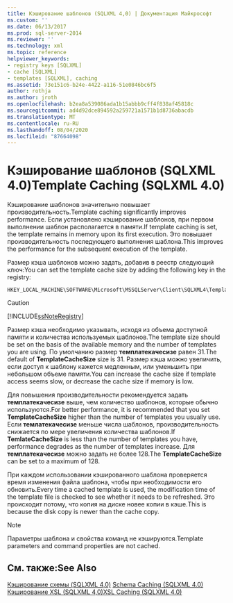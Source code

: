```yaml
---
title: Кэширование шаблонов (SQLXML 4,0) | Документация Майкрософт
ms.custom: ''
ms.date: 06/13/2017
ms.prod: sql-server-2014
ms.reviewer: ''
ms.technology: xml
ms.topic: reference
helpviewer_keywords:
- registry keys [SQLXML]
- cache [SQLXML]
- templates [SQLXML], caching
ms.assetid: 73e151c6-b24e-4422-a116-51e0846bc6f5
author: rothja
ms.author: jroth
ms.openlocfilehash: b2ea8a539086ada1b15abbb9cff4f838af45818c
ms.sourcegitcommit: ad4d92dce894592a259721a1571b1d8736abacdb
ms.translationtype: MT
ms.contentlocale: ru-RU
ms.lasthandoff: 08/04/2020
ms.locfileid: "87664098"
---
```

# <a name="template-caching-sqlxml-40"></a><span data-ttu-id="b7320-102">Кэширование шаблонов (SQLXML 4.0)</span><span class="sxs-lookup"><span data-stu-id="b7320-102">Template Caching (SQLXML 4.0)</span></span>
  <span data-ttu-id="b7320-103">Кэширование шаблонов значительно повышает производительность.</span><span class="sxs-lookup"><span data-stu-id="b7320-103">Template caching significantly improves performance.</span></span> <span data-ttu-id="b7320-104">Если установлено кэширование шаблонов, при первом выполнении шаблон располагается в памяти.</span><span class="sxs-lookup"><span data-stu-id="b7320-104">If template caching is set, the template remains in memory upon its first execution.</span></span> <span data-ttu-id="b7320-105">Это повышает производительность последующего выполнения шаблона.</span><span class="sxs-lookup"><span data-stu-id="b7320-105">This improves the performance for the subsequent execution of the template.</span></span>  
  
 <span data-ttu-id="b7320-106">Размер кэша шаблонов можно задать, добавив в реестр следующий ключ:</span><span class="sxs-lookup"><span data-stu-id="b7320-106">You can set the template cache size by adding the following key in the registry:</span></span>  
  
```  
HKEY_LOCAL_MACHINE\SOFTWARE\Microsoft\MSSQLServer\Client\SQLXML4\TemplateCacheSize  
```  
  
> [!CAUTION]  
>  [!INCLUDE[ssNoteRegistry](../../../includes/ssnoteregistry-md.md)]  
  
 <span data-ttu-id="b7320-107">Размер кэша необходимо указывать, исходя из объема доступной памяти и количества используемых шаблонов.</span><span class="sxs-lookup"><span data-stu-id="b7320-107">The template size should be set on the basis of the available memory and the number of templates you are using.</span></span> <span data-ttu-id="b7320-108">По умолчанию размер **темплатекачесизе** равен 31.</span><span class="sxs-lookup"><span data-stu-id="b7320-108">The default of **TemplateCacheSize** size is 31.</span></span> <span data-ttu-id="b7320-109">Размер кэша можно увеличить, если доступ к шаблону кажется медленным, или уменьшить при небольшом объеме памяти.</span><span class="sxs-lookup"><span data-stu-id="b7320-109">You can increase the cache size if template access seems slow, or decrease the cache size if memory is low.</span></span>  
  
 <span data-ttu-id="b7320-110">Для повышения производительности рекомендуется задать **темплатекачесизе** выше, чем количество шаблонов, которые обычно используются.</span><span class="sxs-lookup"><span data-stu-id="b7320-110">For better performance, it is recommended that you set **TemplateCacheSize** higher than the number of templates you usually use.</span></span> <span data-ttu-id="b7320-111">Если **темлатекачесизе** меньше числа шаблонов, производительность снижается по мере увеличения количества шаблонов.</span><span class="sxs-lookup"><span data-stu-id="b7320-111">If **TemlateCacheSize** is less than the number of templates you have, performance degrades as the number of templates increase.</span></span> <span data-ttu-id="b7320-112">Для **темплатекачесизе** можно задать не более 128.</span><span class="sxs-lookup"><span data-stu-id="b7320-112">The **TemplateCacheSize** can be set to a maximum of 128.</span></span>  
  
 <span data-ttu-id="b7320-113">При каждом использовании кэшированного шаблона проверяется время изменения файла шаблона, чтобы при необходимости его обновить.</span><span class="sxs-lookup"><span data-stu-id="b7320-113">Every time a cached template is used, the modification time of the template file is checked to see whether it needs to be refreshed.</span></span> <span data-ttu-id="b7320-114">Это происходит потому, что копия на диске новее копии в кэше.</span><span class="sxs-lookup"><span data-stu-id="b7320-114">This is because the disk copy is newer than the cache copy.</span></span>  
  
> [!NOTE]  
>  <span data-ttu-id="b7320-115">Параметры шаблона и свойства команд не кэшируются.</span><span class="sxs-lookup"><span data-stu-id="b7320-115">Template parameters and command properties are not cached.</span></span>  
  
## <a name="see-also"></a><span data-ttu-id="b7320-116">См. также:</span><span class="sxs-lookup"><span data-stu-id="b7320-116">See Also</span></span>  
 <span data-ttu-id="b7320-117">[Кэширование схемы &#40;SQLXML 4,0&#41;](schema-caching-sqlxml-4-0.md) </span><span class="sxs-lookup"><span data-stu-id="b7320-117">[Schema Caching &#40;SQLXML 4.0&#41;](schema-caching-sqlxml-4-0.md) </span></span>  
 [<span data-ttu-id="b7320-118">Кэширование XSL &#40;SQLXML 4,0&#41;</span><span class="sxs-lookup"><span data-stu-id="b7320-118">XSL Caching &#40;SQLXML 4.0&#41;</span></span>](xsl-caching-sqlxml-4-0.md)  
  
  
